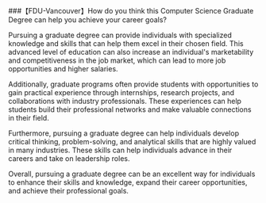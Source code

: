###【FDU-Vancouver】How do you think this Computer Science Graduate Degree can help you achieve your career goals?

Pursuing a graduate degree can provide individuals with specialized knowledge and skills that can help them excel in their chosen field. This advanced level of education can also increase an individual's marketability and competitiveness in the job market, which can lead to more job opportunities and higher salaries.

Additionally, graduate programs often provide students with opportunities to gain practical experience through internships, research projects, and collaborations with industry professionals. These experiences can help students build their professional networks and make valuable connections in their field.

Furthermore, pursuing a graduate degree can help individuals develop critical thinking, problem-solving, and analytical skills that are highly valued in many industries. These skills can help individuals advance in their careers and take on leadership roles.

Overall, pursuing a graduate degree can be an excellent way for individuals to enhance their skills and knowledge, expand their career opportunities, and achieve their professional goals.
